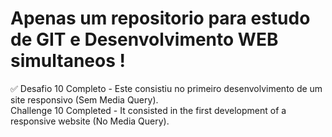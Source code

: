# Apenas um repositorio para estudo de GIT e Desenvolvimento WEB simultaneos ! 

:white_check_mark: Desafio 10 Completo - Este consistiu no primeiro desenvolvimento de um site responsivo (Sem Media Query). <br>
Challenge 10 Completed - It consisted in the first development of a responsive website (No Media Query).
